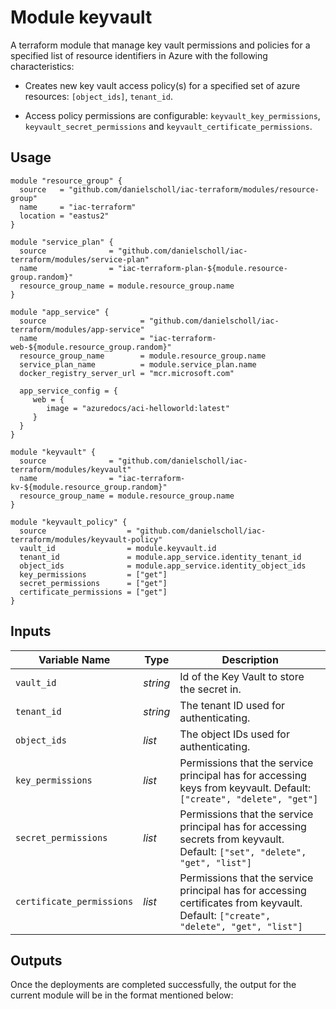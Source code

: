 # Module keyvault

A terraform module that manage key vault permissions and policies for a specified list of resource identifiers in Azure with the following characteristics:

- Creates new key vault access policy(s) for a specified set of azure resources: `[object_ids]`, `tenant_id`.

- Access policy permissions are configurable: `keyvault_key_permissions`, `keyvault_secret_permissions` and `keyvault_certificate_permissions`.

## Usage


```
module "resource_group" {
  source   = "github.com/danielscholl/iac-terraform/modules/resource-group"
  name     = "iac-terraform"
  location = "eastus2"
}

module "service_plan" {
  source              = "github.com/danielscholl/iac-terraform/modules/service-plan"
  name                = "iac-terraform-plan-${module.resource-group.random}"
  resource_group_name = module.resource_group.name
}

module "app_service" {
  source                     = "github.com/danielscholl/iac-terraform/modules/app-service"
  name                       = "iac-terraform-web-${module.resource_group.random}"
  resource_group_name        = module.resource_group.name
  service_plan_name          = module.service_plan.name
  docker_registry_server_url = "mcr.microsoft.com"

  app_service_config = {
     web = {
        image = "azuredocs/aci-helloworld:latest"
     }
  }
}

module "keyvault" {
  source              = "github.com/danielscholl/iac-terraform/modules/keyvault"
  name                = "iac-terraform-kv-${module.resource_group.random}"
  resource_group_name = module.resource_group.name
}

module "keyvault_policy" {
  source                  = "github.com/danielscholl/iac-terraform/modules/keyvault-policy"
  vault_id                = module.keyvault.id
  tenant_id               = module.app_service.identity_tenant_id
  object_ids              = module.app_service.identity_object_ids
  key_permissions         = ["get"]
  secret_permissions      = ["get"]
  certificate_permissions = ["get"]
}
```

## Inputs

| Variable Name             | Type       | Description                          | 
| ------------------------- | ---------- | ------------------------------------ |
| `vault_id`                | _string_   | Id of the Key Vault to store the secret in. |
| `tenant_id`               | _string_   | The tenant ID used for authenticating. |
| `object_ids`              | _list_     | The object IDs used for authenticating. |
| `key_permissions`         | _list_     | Permissions that the service principal has for accessing keys from keyvault. Default: `["create", "delete", "get"]` |
| `secret_permissions`      | _list_     | Permissions that the service principal has for accessing secrets from keyvault. Default: `["set", "delete", "get", "list"]` |
| `certificate_permissions` | _list_     | Permissions that the service principal has for accessing certificates from keyvault. Default: `["create", "delete", "get", "list"]` |


## Outputs

Once the deployments are completed successfully, the output for the current module will be in the format mentioned below:
